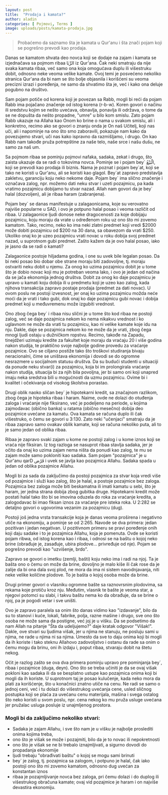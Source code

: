 ```yaml
---
layout: post
title:  "Prodaja i kamata?"
author: aladin
categories: [ Pojmovi, Terms ]
image: uploads/posts/kamata-prodaja.jpg
---
```


> Probaćemo da saznamo šta je kamata u Qur'anu i šta znači pojam koji se pogrešno prevodi kao prodaja.

Danas se kamatom shvata deo novca koji se dodaje na zajam i kamata se izjednačava sa pojmom ribaa الرِّبَا iz Qur'ana. Čak neki smatraju da nije svaka kamata ribaa, već samo ona koja omogućava duplu ili višestruku dobit, odnosno neke veoma velike kamate. Ovoj temi je posvećeno nekoliko stranica Qur'ana da bi nam se što bolje objasnila i korišćeni su veoma precizni izrazi i poređenja, ne samo da shvatimo šta je, već i kako ona deluje pogubno na društvo.

Sam pojam potiče od korena koji je povezan sa Rabb, mogli bi reći da pojam Rabb ima pojačano značenje od istog korena (r-b-w). Koren govori o načinu ili sredstvu kojim se nešto uvećava, obnavlja, ponavlja ili održava, o tome da se ne dopušta da nešto propadne, "umre" u bilo kom smislu. Zato pojam Rabb ukazuje na Allaha kao Onom ko brine o nama u svakom smislu, ali i konkretno, recimo ako se govori o znanju onda je On naš Učitelj, koji nas uči, ali i napominje na ono što smo zaboravili, pokazuje nam kako da povezujemo stvari, uči nas kako ispravno da razmišljamo, i drugo. On kao Rabb nam takođe pruža potrepštine za naše telo, naše srce i našu dušu, ne samo za naš um.

Sa pojmom ribaa se pominju pojmovi nafaka, sadaka, zekat i drugo, što zaista ukazuje da se radi o tokovima novca. Pominje se i pojam bey\` الْبَيْعُ, koji se prevodi kao prodaja ili biznis. Nama je poznat i pojam bey\`at, koji se tako ne koristi u Qur'anu, ali se koristi kao glagol. Bey\`at zapravo predstavlja zakletvu, garanciju koju neko nekome daje. Pojam bey\` ima slično značenje i označava zalog, npr. možemo dati neku stvar i uzeti pozajmicu, pa kada vratimo pozajmicu dobijamo tu stvar nazad. Allah nam govori da je bey` halal (dozvoljen), ali je ribaa haram (zabranjena).

Pojam bey` se danas manifestuje u zalagaonicama, koje su verovatno najviše popularne u SAD, i ovo je potpuno halal posao i veoma različit od ribaa. U zalagaonice ljudi donose neke dragocenosti za koje dobijaju pozajmicu, koju moraju da vrate u određenom roku uz ono što mi zovemo kamatom. Tako, recimo, neko ko ima neki zlatni predmet koji vredi $2000 može dobiti pozajmicu od $200 na 30 dana, sa obavezom da vrati $250. Ukoliko onaj ko je uzeo pozajmicu vrati novac u roku dobija svoj predmet nazad, u suprotnom gubi predmet. Zašto kažem da je ovo halal posao, iako je jasno da se radi o kamati?

Zalagaonice postoje hiljadama godina, i one su uvek bile legalan posao. Da bi neki posao bio dobar obe strane moraju biti zadovoljne, tj. moraju ostvariti neku dobit u njemu. Za onog ko uzima pozajmicu dobit je u tome što je dobio novac koji mu je potreban veoma lako, i ovo je jedan od načina da se jača ekonomija jednog društva. Dobit za onog ko daje pozajmicu je upravo u kamati koju dobija ili u predmetu koji je uzeo kao zalog, kada njihova transakcija zapravo postaje prodaja (predmet za dati novac). U ovom poslu ne postoji izvesnost, jer onaj ko uzima pozajmicu možda neće moći da je vrati i tako gubi, dok onaj ko daje pozajmicu gubi novac i dobija predmet koji u međuvremenu može izgubiti vrednost.

Ono zbog čega bey` i ribaa nisu slični je u tome što kod ribaa ne postoji zalog, već se daje pozajmica nekom ko nema nikakvu vrednost i ko uglavnom ne može da vrati tu pozajmicu, kao ni velike kamate koje idu na nju. Dakle, daje se pozajmica nekom ko ne može da je vrati, zbog čega mnogi ljudi ostaju u dužničkom ropstvu. Recimo, takođe na Zapadu, tinejdžeri uzimaju kredite za fakultet koje moraju da vraćaju 20 i više godina nakon studija, te praktično svoje najbolje godine provedu za vraćanje pozajmice. Ovo se ciljano postiže tako što troškovi studiranja bivaju neracionalni, čime se uništava ekonomija i dovodi se do ogromne nesrazmere u socijalnom statusu društva. Da su budući studenti u situaciji da ponude neku stvar(i) za pozajmicu, koja bi im prolongirala vraćanje nakon studija, situacija bi za njih bila povoljna, jer bi samo oni koji unapred imaju neka sredstva bili u mogućnosti da uzmu pozajmicu. Ovime bi i kvalitet i očekivanja od visokog školstva porastao.

Drugi oblik naoko sličan bey` je hipotekarni kredit, sa značajnom razlikom, zbog čega je hipoteka ribaa i haram. Naime, ovde ne dolazi do otuđenja zaloga i vraćanje nije fiksirano, već je podeljeno na periode, u kojima zajmodavac (obično banka) u ratama (obično mesečno) dobija deo pozajmice uvećane za kamatu. Ova kamata se računa duplo ili čak višestruko, o čemu se govori u 3:130. Zato neki "učenjaci" smatraju da je ribaa zapravo samo ovakav oblik kamate, koji se računa nekoliko puta, ali to je samo jedan od oblika ribaa.

Ribaa je zapravo svaki zajam u kome ne postoji zalog i u kome iznos koji se vraća nije fiksiran. Iz tog razloga se nasuprot ribaa stavlja sadaka, jer je očito da onaj ko uzima zajam nema ništa da ponudi kao zalog, te mu se zajam može samo pokloniti kao sadaka. Sam pojam "pozajmica" je u Qur'anu qarD قَرْض i uvek se javlja kao pozajmica Allahu. Sadaka spada u jedan od oblika pozajmice Allahu.

Mogli bi za sada da zaključimo da postoji pozajmica za stvar koja vredi više od pozajmice i služi kao zalog, što je halal, a postoje pozajmice bez zaloga. Pozajmica bez zaloga može biti beskamatna ili imati kamatu u sebi, što je haram, jer jedna strana dobija zbog gubitka druge. Hipotekarni kredit može postati halal tako što bi se imovina oduzela do roka za vraćanje kredita, a zalogodavac bi imao fiksan iznos za vraćanje pre isteka roka. U 2:282 se detaljno govori o ugovorima vezanim za pozajmicu (dug).

Postoji još jedna vrsta transakcije koja je danas veoma proširena i negativno utiče na ekonomiju, a pominje se od 2:265. Navode se dva primera: jedan pozitivan i jedan negativan. U pozitivnom primeru se pravi poređenje onih koji daju sadake i to je pozajmica Allahu, koja je pomenuta. Ovde se koristi pojam ribwa, od istog korena kao i ribaa, i odnosi se na baštu o kojoj neko brine (obrađuje je, zasađuje, ubira plodove... privređuje od nje). Pojam se pogrešno prevodi kao "uzvišenje, brdo".

Zapravo se govori o imetku (zemlji, bašti) koju neko ima i radi na njoj. Ta je bašta ono o čemu on može da brine, dovoljno je malo kiše ili čak rose da je zalije da bi ona dala svoj plod, ne mora da ima ni sistem navodnjavanja, niti neke velike količine plodove. To je bašta o kojoj osoba može da brine.

Drugi primer govori o vlasniku ogromne bašte sa raznovrsnim plodovima, sa rekama koje protiču kroz nju. Međutim, vlasnik te bašte je veoma star, a njegovi potomci su slabi, i takvu baštu nema ko da obrađuje, da se brine o njoj, pa je pogodi vetar i sve uništi.

Ovo je zapravo paralela sa onim što danas vidimo kao "izdavanje", bilo da su to stanovi i kuće, lokali, fabrike, polja, razne mašine i drugo, sve ono što osoba ne može sama da postigne, već joj je u višku. Da se podsetimo da nam Allah na pitanje "Šta da udeljujemo?" daje kratak odgovor "Višak!". Dakle, ove stvari su ljudima višak, jer u njima ne stanuju, ne posluju sami u njima, ne rade u njima ni sa njima. Umesto da sve to daju onima koji bi mogli da ih koriste i tako steknu Allahovo zadovoljstvo i ostanu da rade sa onim o čemu mogu da brinu, oni ih izdaju i, poput ribaa, stvaraju dobit na štetu nekog.

Očit je razlog zašto se ova dva primera pominju upravo pre pominjanja bey`, ribaa i pozajmice (duga, deyn). Ono što se treba učiniti je da se ovaj višak pokloni kao sadaka ili da se besplatno ustupe kao pozajmica onima koji bi mogli da ih koriste. U suprotnom taj je posao kulučenje, kada neko mora da plati za korišćenje, što u konačnici znatno utiče na cenu. Ne radi se samo o jednoj ceni, već i tu dolazi do višestrukog uvećanja cene, usled sličnog postupka koji se plaća za uvećanu cenu materijala, mašina i svega ostalog što neko koristi u svom poslu, npr. cena nekog ko mu pruža usluge uvećana jer pružalac usluga posluje iz unajmljenog prostora.

### Mogli bi da zaključimo nekoliko stvari:
- Sadaka je zajam Allahu, i sve što nam je u višku je najbolje proslediti onima kojima treba,
- ono što je višak se može i pozajmiti, bilo da je to novac ili nepokretnosti
- ono što je višak se ne bi trebalo iznajmljivati, a sigurno dovodi do propadanja ekonomije
- ljudi trebaju "obrađivati baštu" o kojoj se mogu sami brinuti
- bey\` je zalog, tj. pozajmica sa zalogom, i potpuno je halal, čak iako postoji ono što mi zovemo kamatom, odnosno dug uvećan za konstantan iznos
- ribaa je pozajmljivanje novca bez zaloga, pri čemu dolazi i do duplog ili višestrukog obračuna kamate; ovaj vid pozajmice je haram i on najviše devastira ekonomiju.